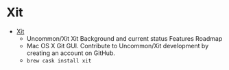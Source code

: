 # Xit
- [Xit](https://github.com/Uncommon/Xit)
  -  Uncommon/Xit Xit Background and current status Features Roadmap
  - Mac OS X Git GUI. Contribute to Uncommon/Xit development by creating an account on GitHub.
  - `brew cask install xit`
